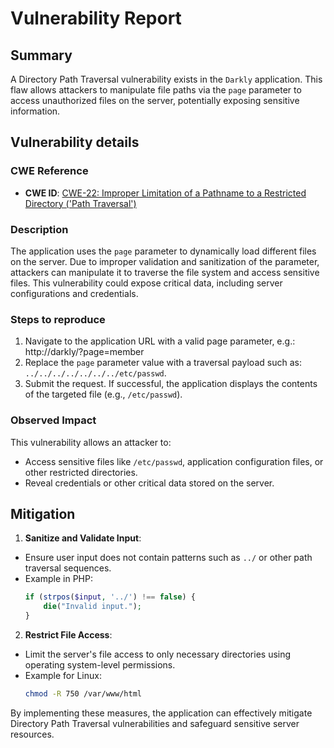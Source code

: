 # Vulnerability Report

## Summary

A Directory Path Traversal vulnerability exists in the `Darkly` application. This flaw allows attackers to manipulate file paths via the `page` parameter to access unauthorized files on the server, potentially exposing sensitive information.

## Vulnerability details

### CWE Reference

- **CWE ID**: [CWE-22: Improper Limitation of a Pathname to a Restricted Directory ('Path Traversal')](https://cwe.mitre.org/data/definitions/22.html)

### Description

The application uses the `page` parameter to dynamically load different files on the server. Due to improper validation and sanitization of the parameter, attackers can manipulate it to traverse the file system and access sensitive files. This vulnerability could expose critical data, including server configurations and credentials.

### Steps to reproduce

1. Navigate to the application URL with a valid page parameter, e.g.: http://darkly/?page=member
2. Replace the `page` parameter value with a traversal payload such as: `../../../../../../../etc/passwd`.
3. Submit the request. If successful, the application displays the contents of the targeted file (e.g., `/etc/passwd`).

### Observed Impact

This vulnerability allows an attacker to:
- Access sensitive files like `/etc/passwd`, application configuration files, or other restricted directories.
- Reveal credentials or other critical data stored on the server.

## Mitigation

1. **Sanitize and Validate Input**:
- Ensure user input does not contain patterns such as `../` or other path traversal sequences.
- Example in PHP:
  ```php
  if (strpos($input, '../') !== false) {
      die("Invalid input.");
  }
  ```

2.  **Restrict File Access**:
- Limit the server's file access to only necessary directories using operating system-level permissions.
- Example for Linux:
  ```bash
  chmod -R 750 /var/www/html
  ```

By implementing these measures, the application can effectively mitigate Directory Path Traversal vulnerabilities and safeguard sensitive server resources.

